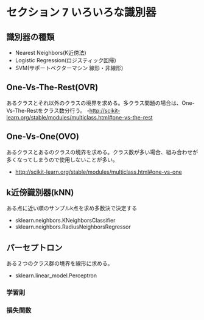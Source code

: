 # セクション 7 いろいろな識別器
## 識別器の種類
- Nearest Neighbors(K近傍法)
- Logistic Regression(ロジスティック回帰)
- SVM(サポートベクターマシン 線形・非線形)

## One-Vs-The-Rest(OVR)
あるクラスとそれ以外のクラスの境界を求める。多クラス問題の場合は、One-Vs-The-Restをクラス数分行う。
-http://scikit-learn.org/stable/modules/multiclass.html#one-vs-the-rest

## One-Vs-One(OVO)
あるクラスとあるのクラスの境界を求める。クラス数が多い場合、組み合わせが多くなってしまうので使用しないことが多い。
- http://scikit-learn.org/stable/modules/multiclass.html#one-vs-one

## k近傍識別器(kNN)
ある点に近い順のサンプルk点を求め多数決で決定する
- sklearn.neighbors.KNeighborsClassifier
- sklearn.neighbors.RadiusNeighborsRegressor

## パーセプトロン
ある２つのクラス群の境界を線形に求める。
- sklearn.linear_model.Perceptron

### 学習則
### 損失関数
